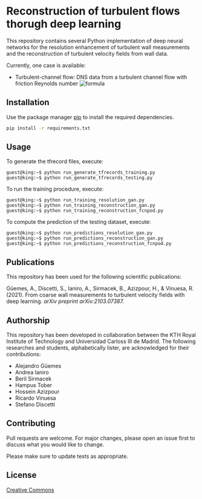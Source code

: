 # **Reconstruction of turbulent flows thorugh deep learning**

This repository contains several Python implementation of deep neural networks for the resolution enhancement of turbulent wall measurements and the reconstruction of turbulent velocity fields from wall data.

Currently, one case is available:

*   Turbulent-channel flow: DNS data from a turbulent channel flow with friction Reynolds number ![formula](https://render.githubusercontent.com/render/math?math=Re_{\tau}=180) 

## **Installation**

Use the package manager [pip](https://pip.pypa.io/en/stable/) to install the required dependencies.

```bash
pip install -r requirements.txt
```

## **Usage**

To generate the tfrecord files, execute:

```console
guest@king:~$ python run_generate_tfrecords_training.py 
guest@king:~$ python run_generate_tfrecords_testing.py 
```

To run the training procedure, execute:

```console
guest@king:~$ python run_training_resolution_gan.py
guest@king:~$ python run_training_reconstruction_gan.py
guest@king:~$ python run_training_reconstruction_fcnpod.py
```

To compute the prediction of the testing dataset, execute:

```console
guest@king:~$ python run_predictions_resolution_gan.py
guest@king:~$ python run_predictions_reconstruction_gan.py
guest@king:~$ python run_predictions_reconstruction_fcnpod.py
```

## **Publications**
This repository has been used for the following scientific publications:

Güemes, A., Discetti, S., Ianiro, A., Sirmacek, B., Azizpour, H., & Vinuesa, R. (2021). From coarse wall measurements to turbulent velocity fields with deep learning. *arXiv preprint arXiv:2103.07387.*

## **Authorship**
This repository has been developed in collaboration between the KTH Royal Institute of Technology and Universidad Carloss III de Madrid. The following researches and students, alphabetically lister, are acknowledged for their contributions:
- Alejandro Güemes
- Andrea Ianiro
- Beril Sirmacek
- Hampus Tober
- Hossein Azizpour
- Ricardo Vinuesa
- Stefano Discetti

## **Contributing**
Pull requests are welcome. For major changes, please open an issue first to discuss what you would like to change.

Please make sure to update tests as appropriate.

## **License**
[Creative Commons](https://creativecommons.org)
